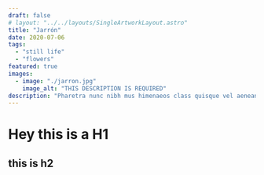 ```yaml
---
draft: false
# layout: "../../layouts/SingleArtworkLayout.astro"
title: "Jarrón"
date: 2020-07-06
tags: 
  - "still life"
  - "flowers"
featured: true
images: 
  - image: "./jarron.jpg"
    image_alt: "THIS DESCRIPTION IS REQUIRED"
description: "Pharetra nunc nibh mus himenaeos class quisque vel aenean nulla quam tincidunt sollicitudin quis luctus massa, lacus accumsan tristique per sem varius tortor primis ultrices ultricies urna fusce volutpat. Congue inceptos venenatis orci penatibus justo sagittis sed fusce sociosqu, duis nostra sapien purus commodo odio faucibus cubilia. Taciti magnis montes dictumst phasellus ullamcorper dapibus maecenas et neque dolor vulputate, id cras adipiscing odio nisi pharetra gravida eu vel eleifend."
---
```


# Hey this is a H1

## this is h2
